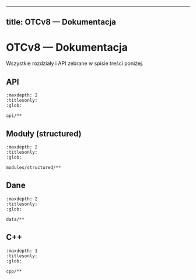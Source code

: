 ---

## title: OTCv8 — Dokumentacja

# OTCv8 — Dokumentacja

Wszystkie rozdziały i API zebrane w spisie treści poniżej.

## API

```{toctree}
:maxdepth: 2
:titlesonly:
:glob:

api/**
```

## Moduły (structured)

```{toctree}
:maxdepth: 2
:titlesonly:
:glob:

modules/structured/**
```

## Dane

```{toctree}
:maxdepth: 2
:titlesonly:
:glob:

data/**
```

## C++

```{toctree}
:maxdepth: 1
:titlesonly:
:glob:

cpp/**
```
